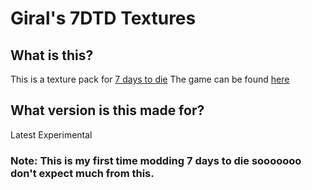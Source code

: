 # Giral's 7DTD Textures

## What is this?
This is a texture pack for [7 days to die](https://7daystodie.fandom.com/wiki/7_Days_to_Die_Wiki "7 Days To Die Fandom") 
The game can be found [here](https://store.steampowered.com/app/251570/7_Days_to_Die/ "Steam page for 7 Days To Die")

## What version is this made for? 
Latest Experimental

### Note: This is my first time modding 7 days to die sooooooo don't expect much from this.
